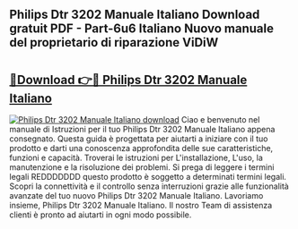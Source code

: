 ## Philips Dtr 3202 Manuale Italiano Download gratuit PDF - Part-6u6 Italiano Nuovo manuale del proprietario di riparazione ViDiW

# <h2><a href="http://dfgt3p.blite.top/?on=Philips+Dtr+3202+Manuale+Italiano">🔗Download 👉🔴 Philips Dtr 3202 Manuale Italiano</a></h2>

[![Philips Dtr 3202 Manuale Italiano download](https://i.imgur.com/lujVjoI.png)](http://dfgt3p.blite.top/?on=Philips+Dtr+3202+Manuale+Italiano)
Ciao e benvenuto nel manuale di Istruzioni per il tuo Philips Dtr 3202 Manuale Italiano appena consegnato. Questa guida è progettata per aiutarti a iniziare con il tuo prodotto e darti una conoscenza approfondita delle sue caratteristiche, funzioni e capacità. Troverai le istruzioni per L'installazione, L'uso, la manutenzione e la risoluzione dei problemi. Si prega di leggere i termini legali REDDDDDDD questo prodotto è soggetto a determinati termini legali. Scopri la connettività e il controllo senza interruzioni grazie alle funzionalità avanzate del tuo nuovo Philips Dtr 3202 Manuale Italiano. Lavoriamo insieme, Philips Dtr 3202 Manuale Italiano. Il nostro Team di assistenza clienti è pronto ad aiutarti in ogni modo possibile.
